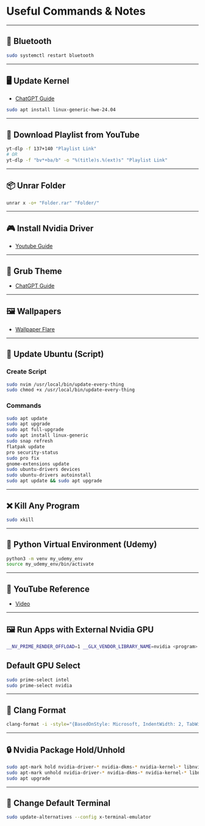# Useful Commands & Notes

---

## 🔵 Bluetooth

```bash
sudo systemctl restart bluetooth
```

---

## 🖥️ Update Kernel

- [ChatGPT Guide](https://chatgpt.com/share/6815b8d8-f12c-8005-b86c-1bc0d85cfa44)

```bash
sudo apt install linux-generic-hwe-24.04
```

---

## 🎵 Download Playlist from YouTube

```bash
yt-dlp -f 137+140 "Playlist Link"
# OR
yt-dlp -f "bv*+ba/b" -o "%(title)s.%(ext)s" "Playlist Link"
```

---

## 📦 Unrar Folder

```bash
unrar x -o+ "Folder.rar" "Folder/"
```

---

## 🎮 Install Nvidia Driver

- [Youtube Guide](https://youtu.be/9Ff9tl-32Wk?si=86SYqIQckN9Hu6PQ)

---

## 🎨 Grub Theme

- [ChatGPT Guide](https://chatgpt.com/share/6813040f-40f0-8003-9f3f-74d279ae0971)

---

## 🖼️ Wallpapers

- [Wallpaper Flare](https://www.wallpaperflare.com/sasuke-and-naruto-digital-wallpaper-uzumaki-naruto-uchiha-sasuke-wallpaper-puhqu/download/2560x1440)

---

## 🔄 Update Ubuntu (Script)

### Create Script

```bash
sudo nvim /usr/local/bin/update-every-thing
sudo chmod +x /usr/local/bin/update-every-thing
```

### Commands

```bash
sudo apt update
sudo apt upgrade
sudo apt full-upgrade
sudo apt install linux-generic
sudo snap refresh
flatpak update
pro security-status
sudo pro fix
gnome-extensions update
sudo ubuntu-drivers devices
sudo ubuntu-drivers autoinstall
sudo apt update && sudo apt upgrade
```

---

## ❌ Kill Any Program

```bash
sudo xkill
```

---

## 🐍 Python Virtual Environment (Udemy)

```bash
python3 -m venv my_udemy_env
source my_udemy_env/bin/activate
```

---

## 🎥 YouTube Reference

- [Video](https://www.youtube.com/watch?v=gq-PYZRmRF4)

---

## 🖼️ Run Apps with External Nvidia GPU

```bash
__NV_PRIME_RENDER_OFFLOAD=1 __GLX_VENDOR_LIBRARY_NAME=nvidia <program>
```

## Default GPU Select

```bash
sudo prime-select intel
sudo prime-select nvidia
```

---

## 📝 Clang Format

```bash
clang-format -i -style="{BasedOnStyle: Microsoft, IndentWidth: 2, TabWidth: 2, UseTab: Never}" testing.c
```

---

## 🔒 Nvidia Package Hold/Unhold

```bash
sudo apt-mark hold nvidia-driver-* nvidia-dkms-* nvidia-kernel-* libnvidia-*
sudo apt-mark unhold nvidia-driver-* nvidia-dkms-* nvidia-kernel-* libnvidia-*
sudo apt upgrade
```

---

## 🔄 Change Default Terminal

```bash
sudo update-alternatives --config x-terminal-emulator
```
